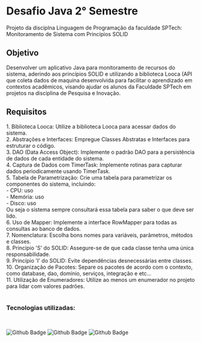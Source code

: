 # Desafio Java 2° Semestre

<p> Projeto da disciplna Linguagem de Programação da faculdade SPTech: Monitoramento de Sistema com Princípios SOLID </p>
  
<h2>Objetivo</h2>

<p> Desenvolver um aplicativo Java para monitoramento de recursos do sistema, aderindo aos princípios SOLID e utilizando a biblioteca Looca (API que coleta dados de maquina desenvolvida para facilitar o aprendizado em contextos acadêmicos, visando ajudar os alunos da Faculdade SPTech em projetos na disciplina de Pesquisa e Inovação.
</p>

<h2>Requisitos</h2>

<p> 
1. Biblioteca Looca: Utilize a biblioteca Looca para acessar dados do sistema. <br>
2. Abstrações e Interfaces: Empregue Classes Abstratas e Interfaces para estruturar o código. <br>
3. DAO (Data Access Object): Implemente o padrão DAO para a persistência de dados de cada entidade do sistema. <br>
4. Captura de Dados com TimerTask: Implemente rotinas para capturar dados periodicamente usando TimerTask. <br>
5. Tabela de Parametrização: Crie uma tabela para parametrizar os componentes do sistema, incluindo: <br>
   - CPU: uso <br>
   - Memória: uso <br>
   - Disco: uso <br>
Ou seja o sistema sempre consultará essa tabela para saber o que deve ser lido. <br>
6. Uso de Mapper: Implemente a interface RowMapper para todas as consultas ao banco de dados. <br>
7. Nomenclatura: Escolha bons nomes para variáveis, parâmetros, métodos e classes. <br>
8. Princípio 'S' do SOLID: Assegure-se de que cada classe tenha uma única responsabilidade. <br>
9. Princípio 'I' do SOLID: Evite dependências desnecessárias entre classes. <br>
10. Organização de Pacotes: Separe os pacotes de acordo com o contexto, como database, dao, domínio, serviços, integração e etc... <br>
11. Utilização de Enumeradores: Utilize ao menos um enumerador no projeto para lidar com valores padrões. <br>
</p>

#
<h3>Tecnologias utilizadas:</h3><br>

![Github Badge](https://img.shields.io/badge/Java-ED8B00?style=for-the-badge&logo=openjdk&logoColor=white)
![Github Badge](https://img.shields.io/badge/MySQL-005C84?style=for-the-badge&logo=mysql&logoColor=white)
![Github Badge](https://img.shields.io/badge/Amazon_AWS-FF9900?style=for-the-badge&logo=amazonaws&logoColor=white)




